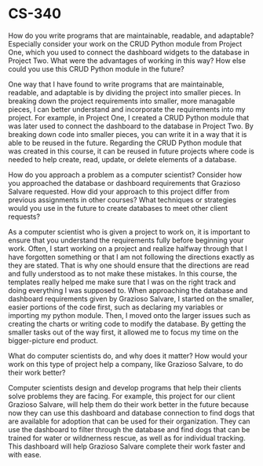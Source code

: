 # CS-340

How do you write programs that are maintainable, readable, and adaptable? Especially consider your work on the CRUD Python module from Project One, which you used to connect the dashboard widgets to the database in Project Two. What were the advantages of working in this way? How else could you use this CRUD Python module in the future?

One way that I have found to write programs that are maintainable, readable, and adaptable is by dividing the project into smaller
pieces. In breaking down the project requirements into smaller, more managable pieces, I can better understand and incorporate the 
requirements into my project. For example, in Project One, I created a CRUD Python module that was later used to connect the dashboard
to the database in Project Two. By breaking down code into smaller pieces, you can write it in a way that it is able to be reused
in the future. Regarding the CRUD Python module that was created in this course, it can be reused in future projects where code is
needed to help create, read, update, or delete elements of a database. 



How do you approach a problem as a computer scientist? Consider how you approached the database or dashboard requirements that Grazioso Salvare requested. How did your approach to this project differ from previous assignments in other courses? What techniques or strategies would you use in the future to create databases to meet other client requests?

As a computer scientist who is given a project to work on, it is important to ensure that you understand the requirements fully before
beginning your work. Often, I start working on a project and realize halfway through that I have forgotten something or that I am not
following the directions exactly as they are stated. That is why one should ensure that the directions are read and fully understood
as to not make these mistakes. In this course, the templates really helped me make sure that I was on the right track and doing everything
I was supposed to. When approaching the database and dashboard requirements given by Grazioso Salvare, I started on the smaller, easier
portions of the code first, such as declaring my variables or importing my python module. Then, I moved onto the larger issues such as
creating the charts or writing code to modify the database. By getting the smaller tasks out of the way first, it allowed me to focus
my time on the bigger-picture end product.



What do computer scientists do, and why does it matter? How would your work on this type of project help a company, like Grazioso Salvare, to do their work better?

Computer scientists design and develop programs that help their clients solve problems they are facing. For example, this project for our
client Grazioso Salvare, will help them do their work better in the future because now they can use this dashboard and database connection
to find dogs that are available for adoption that can be used for their organization. They can use the dashboard to filter through the
database and find dogs that can be trained for water or wildnerness rescue, as well as for individual tracking. This dashboard will help
Grazioso Salvare complete their work faster and with ease.
